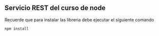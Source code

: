 ## Servicio REST del curso de node

Recuerde que para instalar las libreria debe ejecutar el siguiente comando
```
npm install
```